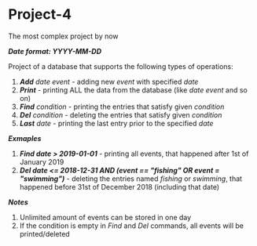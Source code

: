 # Project-4
The most complex project by now  

***Date format: YYYY-MM-DD***

Project of a database that supports the following types of operations:
1) ***Add*** *date event* - adding new *event* with specified *date*
2) ***Print*** - printing ALL the data from the database (like *date event* and so on)
3) ***Find*** *condition* - printing the entries that satisfy given *condition*
4) ***Del*** *condition* - deleting the entries that satisfy given *condition*
5) ***Last*** *date* - printing the last entry prior to the specified *date*

***Exmaples***
1) ***Find date > 2019-01-01*** - printing all events, that happened after 1st of January 2019
2) ***Del date <= 2018-12-31 AND (event == "fishing" OR event = "swimming")*** - deleting the entries named *fishing* or *swimming*, that happened before 31st of December 2018 (including that date) 

***Notes***
1) Unlimited amount of events can be stored in one day
2) If the condition is empty in *Find* and *Del* commands, all events will be printed/deleted
